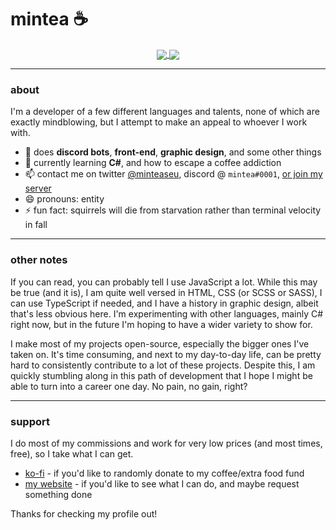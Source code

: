 # mintea ☕

<p align="center">
  <a href="https://github.com/anuraghazra/github-readme-stats">
    <img align="center" src="https://github-readme-stats.vercel.app/api?username=minteeaa&count_private=true&show_icons=true&theme=dracula">
  </a>

  <a href="https://github.com/anuraghazra/github-readme-stats">
    <img align="center" src="https://github-readme-stats.vercel.app/api/top-langs/?username=minteeaa&layout=compact&theme=dracula">
  </a>
</p>

---

### about

I'm a developer of a few different languages and talents, none of which are exactly mindblowing, but I attempt to make an appeal to whoever I work with.

- 🔭 does **discord bots**, **front-end**, **graphic design**, and some other things
- 🌱 currently learning **C#**, and how to escape a coffee addiction
- 📫 contact me on twitter [@minteaseu](https://twitter.com/minteaseu), discord @ `mintea#0001`, [or join my server](https://discord.gg/xraYxJt)
- 😄 pronouns: entity
- ⚡ fun fact: squirrels will die from starvation rather than terminal velocity in fall

---

### other notes

If you can read, you can probably tell I use JavaScript a lot. While this may be true (and it is), I am quite well versed in HTML, CSS (or SCSS or SASS), I can use TypeScript if needed, and I have a history in graphic design, albeit that's less obvious here. I'm experimenting with other languages, mainly C# right now, but in the future I'm hoping to have a wider variety to show for.

I make most of my projects open-source, especially the bigger ones I've taken on. It's time consuming, and next to my day-to-day life, can be pretty hard to consistently contribute to a lot of these projects. Despite this, I am quickly stumbling along in this path of development that I hope I might be able to turn into a career one day. No pain, no gain, right?

---

### support

I do most of my commissions and work for very low prices (and most times, free), so I take what I can get. 

* [ko-fi](https://ko-fi.com/minteaseu) - if you'd like to randomly donate to my coffee/extra food fund
* [my website](https://mintea.pw/) - if you'd like to see what I can do, and maybe request something done

Thanks for checking my profile out! 
